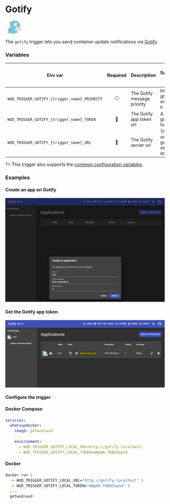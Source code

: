 # Gotify
![logo](gotify.png)

The `gotify` trigger lets you send container update notifications via [Gotify](https://gotify.net/).

### Variables

| Env var                                      |    Required    | Description                 | Supported values                            | Default value when missing |
|----------------------------------------------|:--------------:|-----------------------------|---------------------------------------------|----------------------------| 
| `WUD_TRIGGER_GOTIFY_{trigger_name}_PRIORITY` | :white_circle: | The Gotify message priority | Integer greater or equal than `0`           |                            |
| `WUD_TRIGGER_GOTIFY_{trigger_name}_TOKEN`    | :red_circle:   | The Gotify app token url    | A valid gotify app token                    |                            |
| `WUD_TRIGGER_GOTIFY_{trigger_name}_URL`      | :red_circle:   | The Gotify server url       | The `http` or `https` gotify server address |                            |

?> This trigger also supports the [common configuration variables](configuration/triggers/?id=common-trigger-configuration).

### Examples

#### Create an app on Gotify
![image](gotify_01.png)

#### Get the Gotify app token
![image](gotify_02.png)

#### Configure the trigger

<!-- tabs:start -->
#### **Docker Compose**
```yaml
services:
  whatsupdocker:
    image: getwud/wud
    ...
    environment:
      - WUD_TRIGGER_GOTIFY_LOCAL_URL=http://gotify.localhost
      - WUD_TRIGGER_GOTIFY_LOCAL_TOKEN=AWp8A.TbBO3xpn4
```
#### **Docker**
```bash
docker run \
  -e WUD_TRIGGER_GOTIFY_LOCAL_URL="http://gotify.localhost" \
  -e WUD_TRIGGER_GOTIFY_LOCAL_TOKEN="AWp8A.TbBO3xpn4" \
  ...
  getwud/wud
```
<!-- tabs:end -->

